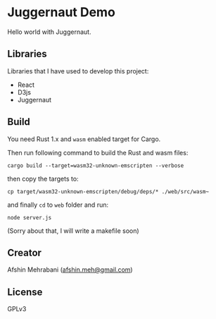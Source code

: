 # Juggernaut Demo

Hello world with Juggernaut.

## Libraries

Libraries that I have used to develop this project:

 - React
 - D3js
 - Juggernaut

## Build

You need Rust 1.x and `wasm` enabled target for Cargo.  

Then run following command to build the Rust and wasm files:

```
cargo build --target=wasm32-unknown-emscripten --verbose 
```

then copy the targets to: 

```
cp target/wasm32-unknown-emscripten/debug/deps/* ./web/src/wasm~
```

and finally `cd` to `web` folder and run: 

```
node server.js
```

(Sorry about that, I will write a makefile soon)

## Creator

Afshin Mehrabani (afshin.meh@gmail.com)

## License

GPLv3
